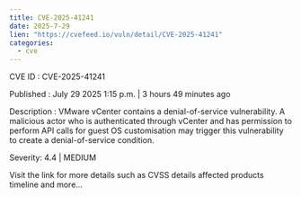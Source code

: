 ```yaml
--- 
title: CVE-2025-41241
date: 2025-7-29
lien: "https://cvefeed.io/vuln/detail/CVE-2025-41241"
categories:
  - cve
---
```


CVE ID : CVE-2025-41241

Published :  July 29
2025
1:15 p.m. | 3 hours
49 minutes ago

Description : VMware vCenter contains a denial-of-service vulnerability. A malicious actor who is authenticated through vCenter and has permission to perform API calls for guest OS customisation may trigger this vulnerability to create a denial-of-service condition.

Severity: 4.4 | MEDIUM

Visit the link for more details
such as CVSS details
affected products
timeline
and more...
